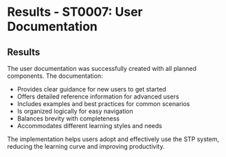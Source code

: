 # Results - ST0007: User Documentation

## Results

The user documentation was successfully created with all planned components. The documentation:

- Provides clear guidance for new users to get started
- Offers detailed reference information for advanced users
- Includes examples and best practices for common scenarios
- Is organized logically for easy navigation
- Balances brevity with completeness
- Accommodates different learning styles and needs

The implementation helps users adopt and effectively use the STP system, reducing the learning curve and improving productivity.

